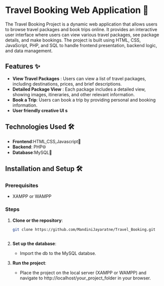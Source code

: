 
# Travel Booking Web Application 🚀

The Travel Booking Project is a dynamic web application that allows users to browse travel packages and book trips online. It provides an interactive user interface where users can view various travel packages, see package details, and make bookings. The project is built using HTML, CSS, JavaScript, PHP, and SQL to handle frontend presentation, backend logic, and data management.

## Features ✨

* **View Travel Packages** : Users can view a list of travel packages, including destinations, prices, and brief descriptions.
* **Detailed Package View** : Each package includes a detailed view, showing images, itineraries, and other relevant information.
* **Book a Trip**: Users can book a trip by providing personal and booking information.
* **User friendly creative UI s**

## Technologies Used 🛠️

* **Frontend**:HTML,CSS,Javascript🎨
* **Backend**: PHP🌐
* **Database**:MySQL💾


## Installation and Setup 🛠️

### Prerequisites

- XAMPP or WAMPP 

### Steps

1. **Clone or the repository**:
   ```bash
   git clone https://github.com/MandiniJayaratne/Travel_Booking.git
  

2. **Set up the database**:
   - Import the db to the MySQL databse.
     

3. **Run the project**:
   - Place the project on the local server (XAMPP or WAMPP) and navigate to http://localhost/your_project_folder in your browser.
  


